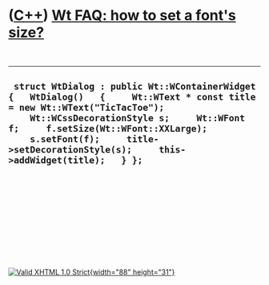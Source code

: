 



 

 

 

 

 

([C++](Cpp.htm)) [Wt FAQ: how to set a font's size?](CppWtSetFontSize.htm)
==========================================================================

 

  ---------------------------------------------------------------------------------------------------------------------------------------------------------------------------------------------------------------------------------------------------------------------------------------------------------
  ` struct WtDialog : public Wt::WContainerWidget {   WtDialog()   {     Wt::WText * const title = new Wt::WText("TicTacToe");     Wt::WCssDecorationStyle s;     Wt::WFont f;     f.setSize(Wt::WFont::XXLarge);     s.setFont(f);     title->setDecorationStyle(s);     this->addWidget(title);   } };`
  ---------------------------------------------------------------------------------------------------------------------------------------------------------------------------------------------------------------------------------------------------------------------------------------------------------

 

 

 

 

 





 

[![Valid XHTML 1.0 Strict](valid-xhtml10.png){width="88"
height="31"}](http://validator.w3.org/check?uri=referer)
